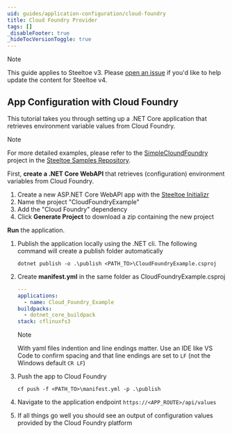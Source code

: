 ```yaml
---
uid: guides/application-configuration/cloud-foundry
title: Cloud Foundry Provider
tags: []
_disableFooter: true
_hideTocVersionToggle: true
---
```


> [!NOTE]
> This guide applies to Steeltoe v3. Please [open an issue](https://github.com/SteeltoeOSS/Documentation/issues/new/choose) if you'd like to help update the content for Steeltoe v4.

## App Configuration with Cloud Foundry

This tutorial takes you through setting up a .NET Core application that retrieves environment variable values from Cloud Foundry.

> [!NOTE]
> For more detailed examples, please refer to the [SimpleCloundFoundry](https://github.com/SteeltoeOSS/Samples/tree/3.x/Configuration/src/SimpleCloudFoundry) project in the [Steeltoe Samples Repository](https://github.com/SteeltoeOSS/Samples/tree/3.x).

First, **create a .NET Core WebAPI** that retrieves (configuration) environment variables from Cloud Foundry.

1. Create a new ASP.NET Core WebAPI app with the [Steeltoe Initializr](https://start.steeltoe.io)
1. Name the project "CloudFoundryExample"
1. Add the "Cloud Foundry" dependency
1. Click **Generate Project** to download a zip containing the new project

**Run** the application.

1. Publish the application locally using the .NET cli. The following command will create a publish folder automatically

   ```shell
   dotnet publish -o .\publish <PATH_TO>\CloudFoundryExample.csproj
   ```

1. Create **manifest.yml** in the same folder as CloudFoundryExample.csproj

   ```yaml
   ---
   applications:
     - name: Cloud_Foundry_Example
   buildpacks:
     - dotnet_core_buildpack
   stack: cflinuxfs3
   ```

   > [!NOTE]
   > With yaml files indention and line endings matter. Use an IDE like VS Code to confirm spacing and that line endings are set to `LF` (not the Windows default `CR LF`)

1. Push the app to Cloud Foundry

   ```shell
   cf push -f <PATH_TO>\manifest.yml -p .\publish
   ```

1. Navigate to the application endpoint `https://<APP_ROUTE>/api/values`
1. If all things go well you should see an output of configuration values provided by the Cloud Foundry platform

